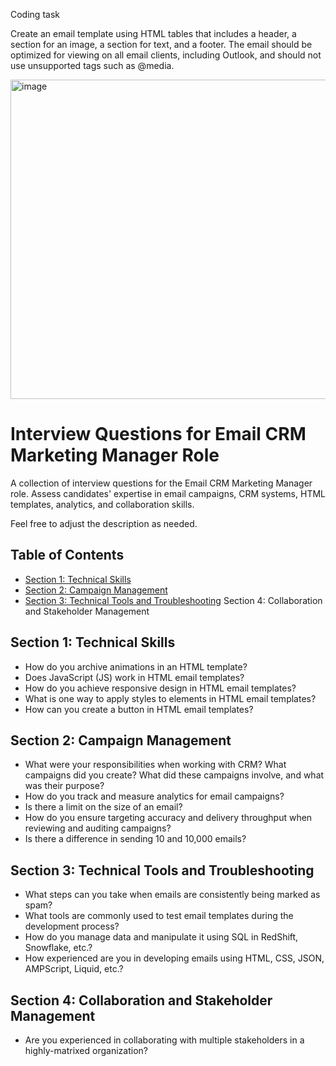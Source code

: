 Coding task

Create an email template using HTML tables that includes a header, a section for an image, a section for text, and a footer. The email should be optimized for viewing on all email clients, including Outlook, and should not use unsupported tags such as @media.

<img width="511" alt="image" src="https://user-images.githubusercontent.com/51885928/227200832-4ceb90fc-9356-4740-ac6d-6bcd259a5050.png">

# Interview Questions for Email CRM Marketing Manager Role

A collection of interview questions for the Email CRM Marketing Manager role. Assess candidates' expertise in email campaigns, CRM systems, HTML templates, analytics, and collaboration skills.

Feel free to adjust the description as needed.

## Table of Contents

- [Section 1: Technical Skills](https://github.com/alexkirillovtech/email-crm-marketing-interview/blob/main/README.md#section-1-technical-skills)
- [Section 2: Campaign Management](https://github.com/alexkirillovtech/email-crm-marketing-interview/blob/main/README.md#section-2-campaign-management)
- [Section 3: Technical Tools and Troubleshooting](https://github.com/alexkirillovtech/email-crm-marketing-interview/blob/main/README.md#section-3-technical-tools-and-troubleshooting)
Section 4: Collaboration and Stakeholder Management

## Section 1: Technical Skills

- How do you archive animations in an HTML template?
- Does JavaScript (JS) work in HTML email templates?
- How do you achieve responsive design in HTML email templates?
- What is one way to apply styles to elements in HTML email templates?
- How can you create a button in HTML email templates?

## Section 2: Campaign Management

- What were your responsibilities when working with CRM? What campaigns did you create? What did these campaigns involve, and what was their purpose?
- How do you track and measure analytics for email campaigns?
- Is there a limit on the size of an email?
- How do you ensure targeting accuracy and delivery throughput when reviewing and auditing campaigns?
- Is there a difference in sending 10 and 10,000 emails?

## Section 3: Technical Tools and Troubleshooting

- What steps can you take when emails are consistently being marked as spam?
- What tools are commonly used to test email templates during the development process?
- How do you manage data and manipulate it using SQL in RedShift, Snowflake, etc.?
- How experienced are you in developing emails using HTML, CSS, JSON, AMPScript, Liquid, etc.?

## Section 4: Collaboration and Stakeholder Management

- Are you experienced in collaborating with multiple stakeholders in a highly-matrixed organization?
